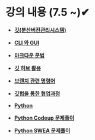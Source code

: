 # 강의 내용 (7.5 ~)✔

- **[깃(분산버전관리시스템)](./1_markdown_git/markdown_git.md)**
- **[CLI 와 GUI](./1_markdown_git/markdown_git.md)**
- **[마크다운 문법](./1_markdown_git/markdown_git.md)**
- **[깃 허브 활용](./2_github/github.md)**
- **[브랜치 관련 명령어](./3_branch_pull_merge/branch_pull_merge.md)**
- **[깃헙을 통한 협업과정](./3_branch_pull_merge/branch_pull_merge.md)**
- **[Python](python.md)**
- **[Python Codeup 문제풀이](./python_codeup/codeup/)**

- **[Python SWEA 문제풀이](./4_python/python_swea/)**